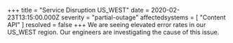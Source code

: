 +++
title = "Service Disruption US_WEST"
date = 2020-02-23T13:15:00.000Z
severity = "partial-outage"
affectedsystems = [
  "Content API"
]
resolved = false
+++
We are seeing elevated error rates in our US_WEST region. Our engineers are investigating the cause of this issue.
